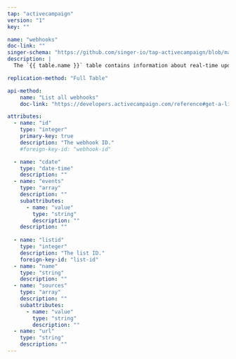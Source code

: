 ```yaml
---
tap: "activecampaign"
version: "1"
key: ""

name: "webhooks"
doc-link: ""
singer-schema: "https://github.com/singer-io/tap-activecampaign/blob/master/tap_activecampaign/schemas/webhooks.json"
description: |
  The `{{ table.name }}` table contains information about real-time updates about your contact and campaign activity in your {{ integration.display_name }} account.

replication-method: "Full Table"

api-method:
    name: "List all webhooks"
    doc-link: "https://developers.activecampaign.com/reference#get-a-list-of-webhook-events"

attributes:
  - name: "id"
    type: "integer"
    primary-key: true
    description: "The webhook ID."
    #foreign-key-id: "webhook-id"

  - name: "cdate"
    type: "date-time"
    description: ""
  - name: "events"
    type: "array"
    description: ""
    subattributes:
      - name: "value"
        type: "string"
        description: ""
    description: ""
 
  - name: "listid"
    type: "integer"
    description: "The list ID."
    foreign-key-id: "list-id"
  - name: "name"
    type: "string"
    description: ""
  - name: "sources"
    type: "array"
    description: ""
    subattributes:
      - name: "value"
        type: "string"
        description: ""
  - name: "url"
    type: "string"
    description: ""
---
```

